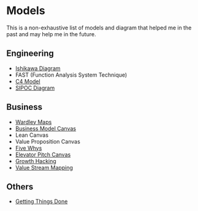 # Models

This is a non-exhaustive list of models and diagram that helped me in the past and may help me in the future.

## Engineering

- [Ishikawa Diagram](https://en.wikipedia.org/wiki/Ishikawa_diagram)
- FAST (Function Analysis System Technique)
- [C4 Model](https://c4model.com)
- [SIPOC Diagram](https://en.wikipedia.org/wiki/SIPOC)

## Business

- [Wardley Maps](https://en.wikipedia.org/wiki/Wardley_map)
- [Business Model Canvas](https://en.wikipedia.org/wiki/Business_Model_Canvas)
- Lean Canvas
- Value Proposition Canvas
- [Five Whys](https://en.wikipedia.org/wiki/Five_whys)
- [Elevator Pitch Canvas](https://www.thoughtworks.com/insights/blog/idea-product-working-model)
- [Growth Hacking](https://en.wikipedia.org/wiki/Growth_hacking)
- [Value Stream Mapping](https://en.wikipedia.org/wiki/Value-stream_mapping)

## Others

- [Getting Things Done](https://gettingthingsdone.com/what-is-gtd)
